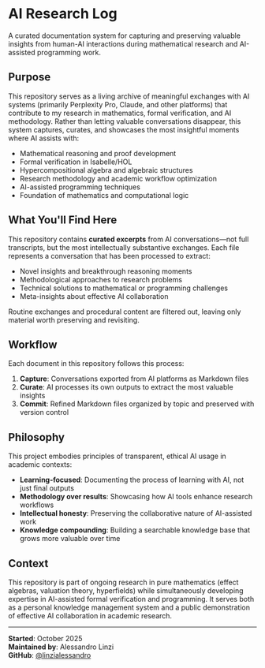 # AI Research Log

A curated documentation system for capturing and preserving valuable insights from human-AI interactions during mathematical research and AI-assisted programming work.

## Purpose

This repository serves as a living archive of meaningful exchanges with AI systems (primarily Perplexity Pro, Claude, and other platforms) that contribute to my research in mathematics, formal verification, and AI methodology. Rather than letting valuable conversations disappear, this system captures, curates, and showcases the most insightful moments where AI assists with:

- Mathematical reasoning and proof development
- Formal verification in Isabelle/HOL
- Hypercompositional algebra and algebraic structures
- Research methodology and academic workflow optimization
- AI-assisted programming techniques
- Foundation of mathematics and computational logic

## What You'll Find Here

This repository contains **curated excerpts** from AI conversations—not full transcripts, but the most intellectually substantive exchanges. Each file represents a conversation that has been processed to extract:

- Novel insights and breakthrough reasoning moments
- Methodological approaches to research problems
- Technical solutions to mathematical or programming challenges
- Meta-insights about effective AI collaboration

Routine exchanges and procedural content are filtered out, leaving only material worth preserving and revisiting.

## Workflow

Each document in this repository follows this process:

1. **Capture**: Conversations exported from AI platforms as Markdown files
2. **Curate**: AI processes its own outputs to extract the most valuable insights
3. **Commit**: Refined Markdown files organized by topic and preserved with version control

## Philosophy

This project embodies principles of transparent, ethical AI usage in academic contexts:

- **Learning-focused**: Documenting the process of learning with AI, not just final outputs
- **Methodology over results**: Showcasing how AI tools enhance research workflows
- **Intellectual honesty**: Preserving the collaborative nature of AI-assisted work
- **Knowledge compounding**: Building a searchable knowledge base that grows more valuable over time

## Context

This repository is part of ongoing research in pure mathematics (effect algebras, valuation theory, hyperfields) while simultaneously developing expertise in AI-assisted formal verification and programming. It serves both as a personal knowledge management system and a public demonstration of effective AI collaboration in academic research.

---

**Started**: October 2025  
**Maintained by**: Alessandro Linzi  
**GitHub**: [@linzialessandro](https://github.com/linzialessandro)
